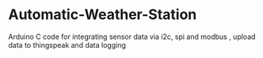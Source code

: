 # Automatic-Weather-Station
Arduino C code for integrating sensor data via i2c, spi and modbus , upload data to thingspeak and data logging
